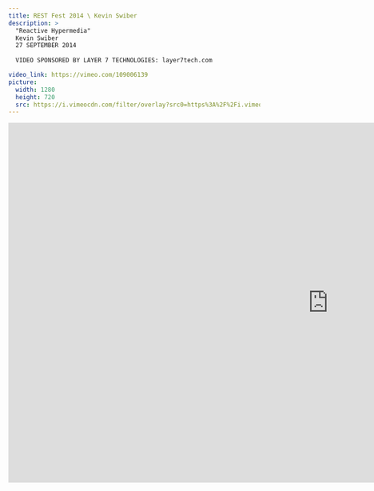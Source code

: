 ```yaml
---
title: REST Fest 2014 \ Kevin Swiber
description: >
  "Reactive Hypermedia"
  Kevin Swiber
  27 SEPTEMBER 2014
  
  VIDEO SPONSORED BY LAYER 7 TECHNOLOGIES: layer7tech.com

video_link: https://vimeo.com/109006139
picture:
  width: 1280
  height: 720
  src: https://i.vimeocdn.com/filter/overlay?src0=https%3A%2F%2Fi.vimeocdn.com%2Fvideo%2F492868029_1280x720.jpg&src1=http%3A%2F%2Ff.vimeocdn.com%2Fp%2Fimages%2Fcrawler_play.png
---
```

<iframe src="https://player.vimeo.com/video/109006139?title=0&byline=0&portrait=0&badge=0&autopause=0&player_id=0" width="1280" height="720" frameborder="0" title="REST Fest 2014 \ Kevin Swiber" webkitallowfullscreen mozallowfullscreen allowfullscreen></iframe>